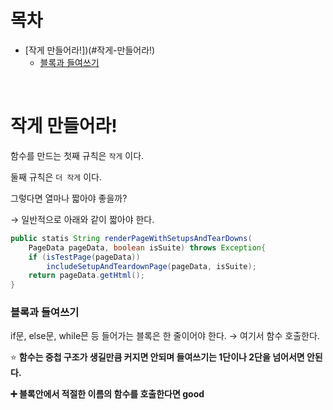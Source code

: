 # 목차
- [작게 만들어라!])(#작게-만들어라!)
  - [블록과 들여쓰기](#블록과-들여쓰기)


<br>

# 작게 만들어라!

함수를 만드는 첫째 규칙은 `작게` 이다.

둘째 규칙은 `더 작게` 이다.

그렇다면 열마나 짧아야 좋을까?

→ 일반적으로 아래와 같이 짧아야 한다.

```java
public statis String renderPageWithSetupsAndTearDowns(
	PageData pageData, boolean isSuite) throws Exception{
	if (isTestPage(pageData))
		includeSetupAndTeardownPage(pageData, isSuite);
	return pageData.getHtml();
}
```

### 블록과 들여쓰기

if문, else문, while믄 등 들어가는 블록은 한 줄이어야 한다. → 여기서 함수 호출한다. 

⭐ **함수는 중첩 구조가 생길만큼 커지면 안되며 들여쓰기는 1단이나 2단을 넘어서면 안된다.**

**➕ 블록안에서 적절한 이름의 함수를 호출한다면 good**
